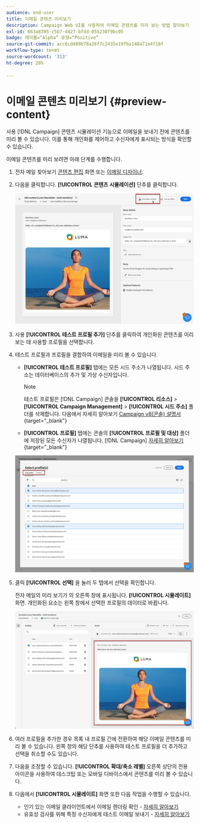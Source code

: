 ```yaml
---
audience: end-user
title: 이메일 콘텐츠 미리보기
description: Campaign Web UI를 사용하여 이메일 콘텐츠를 미리 보는 방법 알아보기
exl-id: 663a8395-c5b7-4427-bfdd-055230f9bc05
badge: 레이블=“Alpha” 유형=“Positive”
source-git-commit: acc6cdd89b78a26f7c2435e19fba148a71e4f18f
workflow-type: tm+mt
source-wordcount: '313'
ht-degree: 28%

---
```



# 이메일 콘텐츠 미리보기 {#preview-content}

사용 [!DNL Campaign] 콘텐츠 시뮬레이션 기능으로 이메일을 보내기 전에 콘텐츠를 미리 볼 수 있습니다. 이를 통해 개인화를 제어하고 수신자에게 표시되는 방식을 확인할 수 있습니다.

이메일 콘텐츠를 미리 보려면 아래 단계를 수행합니다.

1. 전자 메일 찾아보기 [콘텐츠 편집](../content/edit-content.md) 화면 또는 [이메일 디자이너](../content/get-started-email-designer.md).

1. 다음을 클릭합니다. **[!UICONTROL 콘텐츠 시뮬레이션]** 단추를 클릭합니다.

   ![](assets/simulate-button.png)

1. 사용 **[!UICONTROL 테스트 프로필 추가]** 단추를 클릭하여 개인화된 콘텐츠를 미리 보는 데 사용할 프로필을 선택합니다.

1. 테스트 프로필과 프로필을 결합하여 이메일을 미리 볼 수 있습니다.

   * **[!UICONTROL 테스트 프로필]** 탭에는 모든 시드 주소가 나열됩니다. 시드 주소는 데이터베이스의 추가 및 가상 수신자입니다.

     >[!NOTE]
     >
     >테스트 프로필은 [!DNL Campaign] 콘솔을 **[!UICONTROL 리소스]** > **[!UICONTROL Campaign Management]** > **[!UICONTROL 시드 주소]** 폴더를 삭제합니다. 다음에서 자세히 알아보기 [Campaign v8(콘솔) 설명서](https://experienceleague.adobe.com/docs/campaign/campaign-v8/audience/add-profiles/test-profiles.html){target="_blank"}

   * **[!UICONTROL 프로필]** 탭에는 콘솔의 **[!UICONTROL 프로필 및 대상]** 폴더에 저장된 모든 수신자가 나열됩니다. [!DNL Campaign] [자세히 알아보기](https://experienceleague.adobe.com/docs/campaign/campaign-v8/audience/view-profiles.html){target="_blank"}

   ![](assets/simulate-select-profiles.png)

1. 클릭 **[!UICONTROL 선택]** 을 눌러 두 탭에서 선택을 확인합니다.

   전자 메일의 미리 보기가 의 오른쪽 창에 표시됩니다. **[!UICONTROL 시뮬레이트]** 화면. 개인화된 요소는 왼쪽 창에서 선택한 프로필의 데이터로 바뀝니다.

   ![](assets/simulate-preview.png)

1. 여러 프로필을 추가한 경우 목록 내 프로필 간에 전환하여 해당 이메일 콘텐츠를 미리 볼 수 있습니다. 왼쪽 창의 해당 단추를 사용하여 테스트 프로필을 더 추가하고 선택을 취소할 수도 있습니다.

1. 다음을 조정할 수 있습니다. **[!UICONTROL 확대/축소 레벨]** 오른쪽 상단의 전용 아이콘을 사용하여 데스크탑 또는 모바일 디바이스에서 콘텐츠를 미리 볼 수 있습니다.

1. 다음에서 **[!UICONTROL 시뮬레이트]** 화면 또한 다음 작업을 수행할 수 있습니다.
   * 인기 있는 이메일 클라이언트에서 이메일 렌더링 확인 - [자세히 알아보기](email-rendering.md)
   * 유효성 검사를 위해 특정 수신자에게 테스트 이메일 보내기 - [자세히 알아보기](proofs.md)



